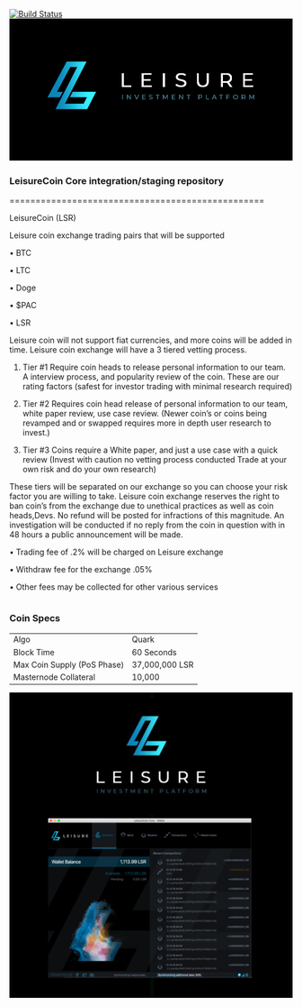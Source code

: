 [![Build Status](https://travis-ci.com/LeisureCoinProject/LeisureCoine-Core.svg?branch=master)](https://travis-ci.com/LeisureCoinProject/LeisureCoin-explorer)
![LeisureCoin Logo](https://github.com/LeisureCoinProject/LeisureCoin-Core/blob/master/src/qt/res/images/leisure_logo_concept_05.jpg)


### LeisureCoin Core integration/staging repository
=================================================

LeisureCoin (LSR)
<table>
Leisure coin exchange trading pairs that will be supported 

•  BTC

•  LTC

•  Doge

•  $PAC

•  LSR

Leisure coin will not support fiat currencies, and more coins will be added in time. Leisure coin exchange will have a 3 tiered vetting process.

1.   Tier #1 Require coin heads to release personal information to our team. A interview process, and popularity       review of the coin. These are our rating factors (safest for investor trading with minimal research required)

2.   Tier #2 Requires coin head release of personal information to our team, white paper review, use case review.       (Newer 
coin’s or coins being revamped and or swapped requires more in depth user research to invest.)

3.   Tier #3 Coins require a White paper, and just a use case with a quick review (Invest with caution no vetting       process conducted Trade at your own risk and do your own research)

These tiers will be separated on our exchange so you can choose your risk factor you are willing to take. Leisure coin exchange reserves the right to ban coin’s from the exchange due to unethical practices as well as coin heads,Devs. No refund will be posted for infractions of this magnitude. An investigation will be conducted if no reply from the coin in question with in 48 hours a public announcement will be made. 

•  Trading fee of .2% will be charged on Leisure exchange

•  Withdraw fee for the exchange .05%

•  Other fees may be collected for other various services
</table>

### Coin Specs
<table>
<tr><td>Algo</td><td>Quark</td></tr>
<tr><td>Block Time</td><td>60 Seconds</td></tr>
<tr><td>Max Coin Supply (PoS Phase)</td><td>37,000,000 LSR</td></tr>
<tr><td>Masternode Collateral</td><td>10,000</td></tr>
</table>

![LeisureCoin Logo](https://github.com/LeisureCoinProject/LeisureCoin-Core/blob/master/src/qt/res/images/leisurecoinpic.png)
